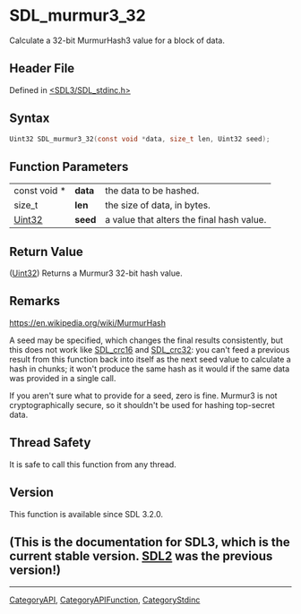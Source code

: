 # SDL_murmur3_32

Calculate a 32-bit MurmurHash3 value for a block of data.

## Header File

Defined in [<SDL3/SDL_stdinc.h>](https://github.com/libsdl-org/SDL/blob/main/include/SDL3/SDL_stdinc.h)

## Syntax

```c
Uint32 SDL_murmur3_32(const void *data, size_t len, Uint32 seed);
```

## Function Parameters

|                  |          |                                           |
| ---------------- | -------- | ----------------------------------------- |
| const void *     | **data** | the data to be hashed.                    |
| size_t           | **len**  | the size of data, in bytes.               |
| [Uint32](Uint32) | **seed** | a value that alters the final hash value. |

## Return Value

([Uint32](Uint32)) Returns a Murmur3 32-bit hash value.

## Remarks

https://en.wikipedia.org/wiki/MurmurHash

A seed may be specified, which changes the final results consistently, but
this does not work like [SDL_crc16](SDL_crc16) and [SDL_crc32](SDL_crc32):
you can't feed a previous result from this function back into itself as the
next seed value to calculate a hash in chunks; it won't produce the same
hash as it would if the same data was provided in a single call.

If you aren't sure what to provide for a seed, zero is fine. Murmur3 is not
cryptographically secure, so it shouldn't be used for hashing top-secret
data.

## Thread Safety

It is safe to call this function from any thread.

## Version

This function is available since SDL 3.2.0.

## (This is the documentation for SDL3, which is the current stable version. [SDL2](https://wiki.libsdl.org/SDL2/) was the previous version!)



----
[CategoryAPI](CategoryAPI), [CategoryAPIFunction](CategoryAPIFunction), [CategoryStdinc](CategoryStdinc)


